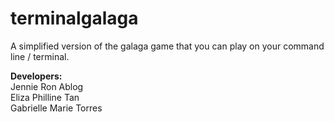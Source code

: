 # terminalgalaga
A simplified version of the galaga game that you can play on your command line / terminal.

<b>Developers:</b><br>
Jennie Ron Ablog<br>
Eliza Philline Tan<br>
Gabrielle Marie Torres<br>
